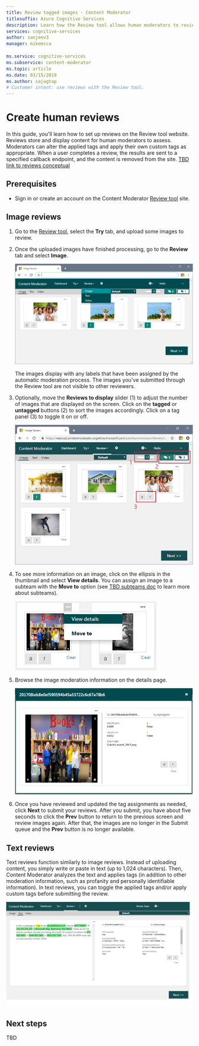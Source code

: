 ```yaml
---
title: Review tagged images - Content Moderator
titlesuffix: Azure Cognitive Services
description: Learn how the Review tool allows human moderators to review images in a web portal.
services: cognitive-services
author: sanjeev3
manager: mikemcca

ms.service: cognitive-services
ms.subservice: content-moderator
ms.topic: article
ms.date: 03/15/2019
ms.author: sajagtap
# Customer intent: use reviews with the Review tool.
---
```


# Create human reviews

In this guide, you'll learn how to set up reviews on the Review tool website. Reviews store and display content for human moderators to assess. Moderators can alter the applied tags and apply their own custom tags as appropriate. When a user completes a review, the results are sent to a specified callback endpoint, and the content is removed from the site. [TBD link to reviews conceptual](tbd)

## Prerequisites

- Sign in or create an account on the Content Moderator [Review tool](https://contentmoderator.cognitive.microsoft.com/) site.

## Image reviews

1. Go to the [Review tool](https://contentmoderator.cognitive.microsoft.com/), select the **Try** tab, and upload some images to review.
1. Once the uploaded images have finished processing, go to the **Review** tab and select **Image**.

    ![Chrome browser showing the review tool with the Review Image option highlighted](images/review-images-1.png)

    The images display with any labels that have been assigned by the automatic moderation process. The images you've submitted through the Review tool are not visible to other reviewers.

1. Optionally, move the **Reviews to display** slider (1) to adjust the number of images that are displayed on the screen. Click on the **tagged** or **untagged** buttons (2) to sort the images accordingly. Click on a tag panel (3) to toggle it on or off.

    ![Chrome browser showing the Review tool with tagged images for review](images/review-images-2.png)

1. To see more information on an image, click on the ellipsis in the thumbnail and select **View details**. You can assign an image to a subteam with the **Move to** option (see [TBD subteams doc](tbd) to learn more about subteams).

    ![An image with the View details option highlighted](images/review-images-3.png)

1. Browse the image moderation information on the details page.

    ![An image with moderation details listed in an separate pane](images/review-images-4.png)

1. Once you have reviewed and updated the tag assignments as needed, click **Next** to submit your reviews. After you submit, you have about five seconds to click the **Prev** button to return to the previous screen and review images again. After that, the images are no longer in the Submit queue and the **Prev** button is no longer available.

## Text reviews

Text reviews function similarly to image reviews. Instead of uploading content, you simply write or paste in text (up to 1,024 characters). Then, Content Moderator analyzes the text and applies tags (in addition to other moderation information, such as profanity and personally identifiable information). In text reviews, you can toggle the applied tags and/or apply custom tags before submitting the review.

![Screenshot of the review tool showing flagged text in a Chrome browser window](../images/reviewresults_text.png)

## Next steps
TBD